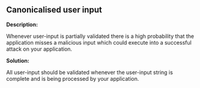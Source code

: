 Canonicalised user input
-------

**Description:**

Whenever user-input is partially validated there is a high probability that the application
misses a malicious input which could execute into a successful attack on your application.


**Solution:**

All user-input should be validated whenever the user-input string is complete and is being
processed by your application.
